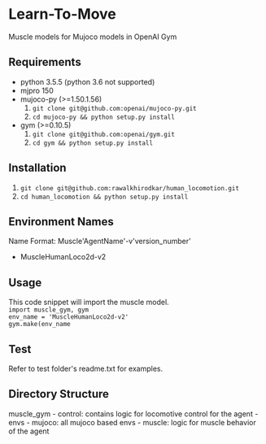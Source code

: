 # Learn-To-Move
Muscle models for Mujoco models in OpenAI Gym

## Requirements
- python 3.5.5 (python 3.6 not supported)  
- mjpro 150    
- mujoco-py (>=1.50.1.56)
    1. `git clone git@github.com:openai/mujoco-py.git`
    2. `cd mujoco-py && python setup.py install`   
- gym (>=0.10.5)
    1. `git clone git@github.com:openai/gym.git`
    2. `cd gym && python setup.py install` 


## Installation
1. `git clone git@github.com:rawalkhirodkar/human_locomotion.git`  
2. `cd human_locomotion && python setup.py install`  

## Environment Names
Name Format: Muscle'AgentName'-v'version_number'   
- MuscleHumanLoco2d-v2 


## Usage
This code snippet will import the muscle model.  
`import muscle_gym, gym`  
`env_name = 'MuscleHumanLoco2d-v2'`  
`gym.make(env_name`  

## Test   
Refer to test folder's readme.txt for examples.


## Directory Structure
muscle_gym
	- control: contains logic for locomotive control for the agent
	- envs
		- mujoco: all mujoco based envs
	- muscle: logic for muscle behavior of the agent
